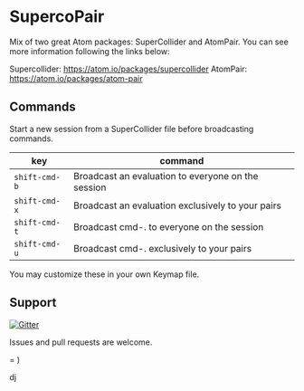 # SupercoPair

Mix of two great Atom packages: SuperCollider and AtomPair.
You can see more information following the links below:

Supercollider: https://atom.io/packages/supercollider
AtomPair: https://atom.io/packages/atom-pair

## Commands

Start a new session from a SuperCollider file before broadcasting commands.

| key              | command                                              |
| ---------------- | ---------------------------------------------------- |
| `shift-cmd-b`    | Broadcast an evaluation to everyone on the session   |
| `shift-cmd-x`    | Broadcast an evaluation exclusively to your pairs    |
| `shift-cmd-t`    | Broadcast cmd-. to everyone on the session           |
| `shift-cmd-u`    | Broadcast cmd-. exclusively to your pairs            |

You may customize these in your own Keymap file.

## Support

[![Gitter](https://badges.gitter.im/Join%20Chat.svg)](https://gitter.im/deusanyjunior/atom-supercopair?utm_source=badge&utm_medium=badge&utm_campaign=pr-badge)

Issues and pull requests are welcome.

= )

dj
